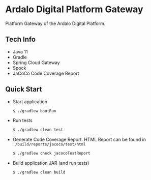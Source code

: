 # Ardalo Digital Platform Gateway
Platform Gateway of the Ardalo Digital Platform.

## Tech Info

* Java 11
* Gradle
* Spring Cloud Gateway
* Spock
* JaCoCo Code Coverage Report

## Quick Start

* Start application
    ```bash
    $ ./gradlew bootRun
    ```
* Run tests
    ```bash
    $ ./gradlew clean test
    ```
* Generate Code Coverage Report. HTML Report can be found in `./build/reports/jacoco/test/html`
    ```bash
    $ ./gradlew check jacocoTestReport
    ```
* Build application JAR (and run tests)
    ```bash
    $ ./gradlew clean build
    ```
